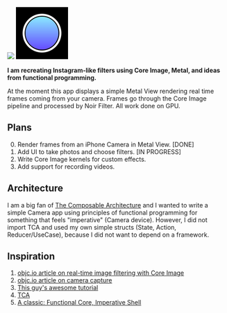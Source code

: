 <img src="Resources/example.gif">
<img src="Resources/icon-120.png">

**I am recreating Instagram-like filters using Core Image, Metal,
and ideas from functional programming.**

At the moment this app displays a simple Metal View rendering real time frames coming
from your camera. Frames go through the Core Image pipeline and processed by Noir Filter.
All work done on GPU.

## Plans

0. Render frames from an iPhone Camera in Metal View. [DONE]
1. Add UI to take photos and choose filters. [IN PROGRESS]
2. Write Core Image kernels for custom effects.
3. Add support for recording videos.

## Architecture

I am a big fan of [The Composable Architecture](https://github.com/pointfreeco/swift-composable-architecture) and I wanted to write a simple
Camera app using principles of functional programming for something that feels "imperative" (Camera device).
However, I did not import TCA and used my own simple structs (State, Action, Reducer/UseCase),
because I did not want to depend on a framework.

## Inspiration

1. [objc.io article on real-time image filtering with Core Image](https://www.objc.io/issues/23-video/core-image-video/)
2. [objc.io article on camera capture](https://www.objc.io/issues/21-camera-and-photos/camera-capture-on-ios/)
3. [This guy's awesome tutorial](https://betterprogramming.pub/using-cifilters-metal-to-make-a-custom-camera-in-ios-c76134993316)
4. [TCA](https://github.com/pointfreeco/swift-composable-architecture)
5. [A classic: Functional Core, Imperative Shell](https://www.destroyallsoftware.com/screencasts/catalog/functional-core-imperative-shell)

